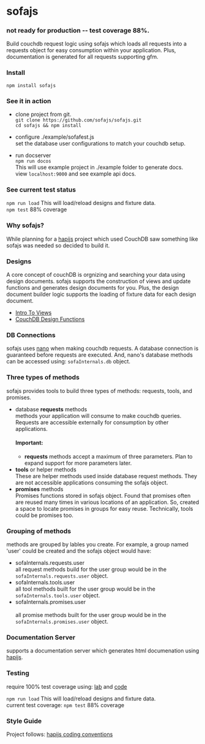 # sofajs

### not ready for production -- test coverage 88%.

Build couchdb request logic using sofajs which loads all requests into a 
requests object for easy consumption within your application. Plus, documentation is 
generated for all requests supporting gfm.    

### Install 
`npm install sofajs`

### See it in action 
* clone project from git.<br/>
  `git clone https://github.com/sofajs/sofajs.git`<br/>
  `cd sofajs && npm install`

* configure ./example/sofafest.js <br/>
  set the database user configurations to match your couchdb setup. 
* run docserver <br/>
  `npm run docos`<br/>
  This will use example project in ./example folder to generate docs.  <br/>
  view `localhost:9000` and see example api docs.
  
### See current test status 
`npm run load`  This will load/reload designs and fixture data.<br/>
`npm test`  88% coverage


### Why sofajs?
While planning for a [hapijs](http://hapijs.com) project which used CouchDB saw something like sofajs was needed
so decided to build it. 

### Designs
A core concept of couchDB is orgnizing and searching your data using design documents.
sofajs supports the construction of views and update functions and generates design 
documents for you. Plus, the design document builder logic supports the loading of 
fixture data for each design document. 
* [Intro To Views](http://docs.couchdb.org/en/1.6.1/couchapp/views/intro.html)
* [CouchDB Design Functions](http://docs.couchdb.org/en/1.6.1/couchapp/ddocs.html)

### DB Connections
sofajs uses [nano](https://github.com/dscape/nano) when making couchdb requests.
A database connection is guaranteed before requests are executed. 
And, nano's database methods can be accessed using: `sofaInternals.db` object. 

### Three types of methods 
sofajs provides tools to build three types of methods: requests, tools, and promises.
* database **requests**  methods<br/>
  methods your application  will consume to make couchdb queries. 
  Requests are accessible externally for consumption by other applications. 
  #### Important:
    - **requests** methods accept a maximum of three parameters. 
      Plan to expand support for more parameters later.
* **tools** or helper methods<br/> 
  These are helper methods used inside database request methods. They are not accessible
  applications consuming the sofajs object.
* **promises** methods<br/>
  Promises functions stored in sofajs object.
  Found that promises often are reused many times in various locations 
  of an application. So, created a space to locate promises in groups for easy reuse.
  Technically,  tools could be promises too.

### Grouping of methods
methods are grouped by lables you create. For example, a group named 'user' could be
created and the sofajs object would have: 
* sofaInternals.requests.user<br/>
  all request methods build for the user group would be in the 
  `sofaInternals.requests.user` object.
* sofaInternals.tools.user<br/>
  all tool methods built for the user group would be in the 
  `sofaInternals.tools.user` object.
* sofaInternals.promises.user<br/>  
  all promise methods built for the user group would be in the 
  `sofaInternals.promises.user` object.

### Documentation Server
supports a documentation server which generates html documenation using 
[hapijs](https://github.com/hapijs).  

### Testing
require 100% test coverage using: [lab](https://github.com/hapijs/lab) and [code](https://github.com/hapijs/code)

`npm run load`  This will load/reload designs and fixture data.<br/>
current test coverage: `npm test`  88% coverage

### Style Guide
Project follows: [hapijs coding conventions](https://github.com/hapijs/contrib/blob/master/Style.md)
